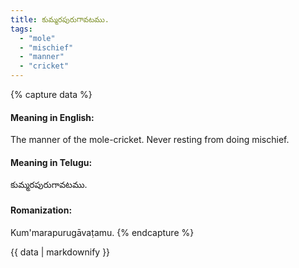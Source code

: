 ```yaml
---
title: కుమ్మరపురుగావటము.
tags:
  - "mole"
  - "mischief"
  - "manner"
  - "cricket"
---
```


{% capture data %}
#### Meaning in English:
The manner of the mole-cricket.
Never resting from doing mischief.

#### Meaning in Telugu:
కుమ్మరపురుగావటము.

#### Romanization:
Kum'marapurugāvaṭamu.
{% endcapture %}

{{ data | markdownify }}


